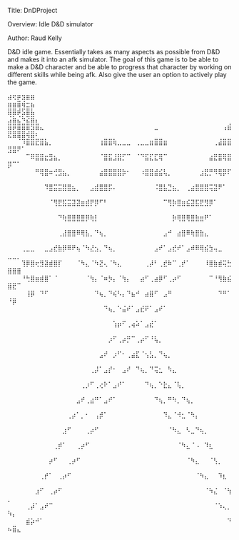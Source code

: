 Title:      DnDProject

Overview:   Idle D&D simulator

Author:     Raud Kelly


  D&D idle game. Essentially takes as many aspects as possible 
from D&D and makes it into an afk simulator. The goal of this game 
is to be able to make a D&D character and be able to progress that 
character by working on different skills while being afk. Also give 
the user an option to actively play the game.

⣴⢖⡶⣲⣶⣶⠀⠀⠀⠀⠀⠀⠀⠀⠀⠀⠀⠀⠀⠀⠀⠀⠀⠀⠀⠀⠀⠀⠀⠀⠀⠀⠀⠀⠀⠀⠀⠀⠀⠀⠀⠀⠀⠀⠀⠀⠀⠀⠀⣶⣶⣿⢾⣒⣦⠀
⣿⣿⡾⣫⣿⣧⠀⠀⠀⠀⠀⠀⠀⠀⠀⠀⠀⠀⠀⠀⠀⠀⠀⠀⠀⠀⠀⠀⠀⠀⠀⠀⠀⠀⠀⠀⠀⠀⠀⠀⠀⠀⠀⠀⠀⠀⠀⠀⠀⣨⣷⣌⠳⣝⣿⡄
⣿⡿⣿⣿⣿⣻⣿⣄⠀⠀⠀⠀⠀⠀⠀⠀⠀⠀⠀⠀⠀⠀⠀⠀⠀⠀⠀⠀⠀⠀⠀⠀⣀⠀⠀⠀⠀⠀⠀⠀⠀⠀⠀⠀⠀⠀⠀⢠⣾⣟⣿⣿⣿⢾⣿⠆
⠀⠀⠈⠹⣿⣿⣟⣿⣧⡀⠀⠀⠀⠀⠀⠀⠀⠀⠀⠀⢰⣿⣿⢷⣀⣀⣀⠀⢀⣀⣀⣶⣿⣿⣶⠀⠀⠀⠀⠀⠀⠀⠀⠀⠀⢀⣼⣿⣿⣻⣿⠟⠁⠀⠀⠀
⠀⠀⠀⠀⠉⠿⣿⣿⣖⣻⣦⡀⠀⠀⠀⠀⠀⠀⠀⠀⠈⣿⣯⣸⣿⡋⠉⠀⠈⠙⣯⣏⣏⢿⠉⠀⠀⠀⠀⠀⠀⠀⠀⠀⣴⣟⣿⢿⣿⡿⠉⠁⠀⠀⠀⠀
⠀⠀⠀⠀⠀⠀⠛⢿⣿⠶⢚⣻⣦⡀⠀⠀⠀⠀⠀⠀⣴⣿⣿⣿⣿⡷⠂⠀⠀⠰⣿⣿⣾⣮⢧⡀⠀⠀⠀⠀⠀⠀⣰⣟⡛⠻⢿⡿⠏⠀⠀⠀⠀⠀⠀⠀
⠀⠀⠀⠀⠀⠀⠀⠀⠹⣿⣭⣭⣿⣿⣦⡀⠀⠀⣠⣾⣿⣿⡯⠄⠀⠀⠀⠀⠀⠀⠀⠀⠨⣿⣧⣙⣦⡀⠀⢀⣴⣿⣿⣿⢭⣽⠟⠁⠀⠀⠀⠀⠀⠀⠀⠀
⠀⠀⠀⠀⠀⠀⠀⠀⠀⠈⢻⣟⣯⣭⣽⣽⣶⣾⡟⡿⠋⠃⠀⠀⠀⠀⠀⠀⠀⠀⠀⠀⠀⠀⠉⢻⡷⣿⣶⣮⣽⣯⣟⣻⡿⠁⠀⠀⠀⠀⠀⠀⠀⠀⠀⠀
⠀⠀⠀⠀⠀⠀⠀⠀⠀⠀⠀⠙⢷⣿⣿⣿⣿⡿⢷⡇⠀⠀⠀⠀⠀⠀⠀⠀⠀⠀⠀⠀⠀⠀⠀⠀⡷⢿⣿⢿⣿⣷⣶⠟⠁⠀⠀⠀⠀⠀⠀⠀⠀⠀⠀⠀
⠀⠀⠀⠀⠀⠀⠀⠀⠀⠀⠀⢀⣼⣿⣿⠿⢿⣧⡀⠙⢦⡀⠀⠀⠀⠀⠀⠀⠀⠀⠀⠀⠀⠀⣠⠚⠀⣴⣿⠿⢷⣿⣷⣄⠀⠀⠀⠀⠀⠀⠀⠀⠀⠀⠀⠀
⠀⠀⠀⢀⣀⣀⠀⠀⣀⣠⣞⣷⡿⠿⠟⢦⠈⠳⣜⣢⡀⠙⢦⡀⠀⠀⠀⠀⠀⠀⠀⠀⣠⠞⠁⣠⣞⠞⠁⣠⠾⠿⢿⣮⣳⢤⣀⠀⠀⣀⣀⡀⠀⠀⠀⠀
⠀⠀⠀⢹⡿⣿⢖⣻⣽⣾⣿⡏⠀⠀⠀⠈⠳⣄⠈⠳⣝⢄⠈⠳⣄⠀⠀⠀⠀⠀⢀⡼⠃⢀⣞⠷⠉⢀⡞⠁⠀⠀⠀⠸⣿⣷⣾⢭⣓⣿⣿⣿⠀⠀⠀⠀
⠀⠀⠀⠘⢓⣿⣶⣾⣿⠁⠈⠀⠀⠀⠀⠀⠀⠈⢳⡄⠈⠶⡳⡄⠈⢳⡄⠀⠀⣴⠋⢀⣴⡿⠋⢀⡴⠋⠀⠀⠀⠀⠀⠀⠉⠘⢻⣷⣮⣿⣟⠉⠀⠀⠀⠀
⠀⠀⠀⠀⢸⡿⠀⠙⠋⠀⠀⠀⠀⠀⠀⠀⠀⠀⠀⠙⢦⡀⠙⢮⠣⡄⠙⣦⠚⠀⣴⣿⠋⠀⣠⠛⠀⠀⠀⠀⠀⠀⠀⠀⠀⠀⠙⠛⠁⠘⡿⠀⠀⠀⠀⠀
⠀⠀⠀⠀⠀⠀⠀⠀⠀⠀⠀⠀⠀⠀⠀⠀⠀⠀⠀⠀⠀⠙⢦⡀⠑⣬⠞⠁⣠⣞⠟⠁⣠⠞⠁⠀⠀⠀⠀⠀⠀⠀⠀⠀⠀⠀⠀⠀⠀⠀⠀⠀⠀⠀⠀⠀
⠀⠀⠀⠀⠀⠀⠀⠀⠀⠀⠀⠀⠀⠀⠀⠀⠀⠀⠀⠀⠀⠀⠀⢱⡶⠋⢀⢴⠵⠁⣠⣞⠁⠀⠀⠀⠀⠀⠀⠀⠀⠀⠀⠀⠀⠀⠀⠀⠀⠀⠀⠀⠀⠀⠀⠀
⠀⠀⠀⠀⠀⠀⠀⠀⠀⠀⠀⠀⠀⠀⠀⠀⠀⠀⠀⠀⠀⠀⡰⠋⢀⡴⡛⠉⢀⡴⠋⠘⢧⡀⠀⠀⠀⠀⠀⠀⠀⠀⠀⠀⠀⠀⠀⠀⠀⠀⠀⠀⠀⠀⠀⠀
⠀⠀⠀⠀⠀⠀⠀⠀⠀⠀⠀⠀⠀⠀⠀⠀⠀⠀⠀⠀⣠⠞⠀⡰⠋⠂⢀⣴⣏⠈⢢⣣⡀⠙⢦⡀⠀⠀⠀⠀⠀⠀⠀⠀⠀⠀⠀⠀⠀⠀⠀⠀⠀⠀⠀⠀
⠀⠀⠀⠀⠀⠀⠀⠀⠀⠀⠀⠀⠀⠀⠀⠀⠀⠀⢀⡼⠁⣠⡞⠂⠀⣠⠞⠀⠙⢦⡀⠙⢭⣂⠀⠳⣄⠀⠀⠀⠀⠀⠀⠀⠀⠀⠀⠀⠀⠀⠀⠀⠀⠀⠀⠀
⠀⠀⠀⠀⠀⠀⠀⠀⠀⠀⠀⠀⠀⠀⠀⠀⢀⡰⠋⢀⢔⠗⠁⣠⠞⠁⠀⠀⠀⠀⠙⢦⡀⠑⣗⣄⠈⢧⡀⠀⠀⠀⠀⠀⠀⠀⠀⠀⠀⠀⠀⠀⠀⠀⠀⠀
⠀⠀⠀⠀⠀⠀⠀⠀⠀⠀⠀⠀⠀⠀⠀⣠⠞⢀⣴⠛⠁⣠⠞⠁⠀⠀⠀⠀⠀⠀⠀⠀⠙⢦⡀⠛⠳⡀⠙⢦⡀⠀⠀⠀⠀⠀⠀⠀⠀⠀⠀⠀⠀⠀⠀⠀
⠀⠀⠀⠀⠀⠀⠀⠀⠀⠀⠀⠀⠀⢀⡴⠁⡀⠂⠀⢠⡾⠁⠀⠀⠀⠀⠀⠀⠀⠀⠀⠀⠀⠀⠹⣄⠈⠺⣂⠈⠳⡄⠀⠀⠀⠀⠀⠀⠀⠀⠀⠀⠀⠀⠀⠀
⠀⠀⠀⠀⠀⠀⠀⠀⠀⠀⠀⠀⣰⠋⠀⠀⠀⢀⡴⠋⠀⠀⠀⠀⠀⠀⠀⠀⠀⠀⠀⠀⠀⠀⠀⠈⠳⣄⠀⠣⣀⠙⢦⡀⠀⠀⠀⠀⠀⠀⠀⠀⠀⠀⠀⠀
⠀⠀⠀⠀⠀⠀⠀⠀⠀⠀⢀⡾⠁⠀⠀⢀⡴⠋⠀⠀⠀⠀⠀⠀⠀⠀⠀⠀⠀⠀⠀⠀⠀⠀⠀⠀⠀⠈⠳⣄⠈⠠⠀⠹⣆⠀⠀⠀⠀⠀⠀⠀⠀⠀⠀⠀
⠀⠀⠀⠀⠀⠀⠀⠀⠀⡴⠋⠀⠀⢀⡴⠋⠀⠀⠀⠀⠀⠀⠀⠀⠀⠀⠀⠀⠀⠀⠀⠀⠀⠀⠀⠀⠀⠀⠀⠈⠳⣄⠀⠀⠈⢣⡀⠀⠀⠀⠀⠀⠀⠀⠀⠀
⠀⠀⠀⠀⠀⠀⠀⢀⡞⠁⠀⢀⡴⠋⠀⠀⠀⠀⠀⠀⠀⠀⠀⠀⠀⠀⠀⠀⠀⠀⠀⠀⠀⠀⠀⠀⠀⠀⠀⠀⠀⠈⠳⣄⠀⠀⠹⣆⠀⠀⠀⠀⠀⠀⠀⠀
⠀⠀⠀⠀⠀⠀⣰⠋⠀⢀⡴⠋⠀⠀⠀⠀⠀⠀⠀⠀⠀⠀⠀⠀⠀⠀⠀⠀⠀⠀⠀⠀⠀⠀⠀⠀⠀⠀⠀⠀⠀⠀⠀⠈⠳⣌⠀⠈⢳⡀⠀⠀⠀⠀⠀⠀
⠀⠀⠀⠀⢀⡼⠁⣠⠞⠉⠀⠀⠀⠀⠀⠀⠀⠀⠀⠀⠀⠀⠀⠀⠀⠀⠀⠀⠀⠀⠀⠀⠀⠀⠀⠀⠀⠀⠀⠀⠀⠀⠀⠀⠀⠈⠱⢄⡀⠳⡄⠀⠀⠀⠀⠀
⠀⠀⠀⠀⣾⡵⠚⠁⠀⠀⠀⠀⠀⠀⠀⠀⠀⠀⠀⠀⠀⠀⠀⠀⠀⠀⠀⠀⠀⠀⠀⠀⠀⠀⠀⠀⠀⠀⠀⠀⠀⠀⠀⠀⠀⠀⠀⠀⠙⠦⣿⣄⠀⠀
